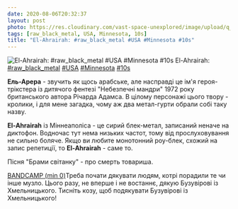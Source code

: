 ```yaml
---
date: 2020-08-06T20:32:37
layout: post
photo: https://res.cloudinary.com/vast-space-unexplored/image/upload/q_auto,dpr_auto,w_auto/photos/photo_1032_06-08-2020_18-36-57.jpg
tags: [raw_black_metal, USA, Minnesota, 10s]
title: "El-Ahrairah: #raw_black_metal #USA #Minnesota #10s"
---
```

![El-Ahrairah: #raw_black_metal #USA #Minnesota #10s](https://res.cloudinary.com/vast-space-unexplored/image/upload/q_auto,dpr_auto,w_auto/photos/photo_1032_06-08-2020_18-36-57.jpg)
El-Ahrairah: [#raw_black_metal](/tags/#raw_black_metal) [#USA](/tags/#USA) [#Minnesota](/tags/#Minnesota) [#10s](/tags/#10s)

**Ель-Арера** - звучить як щось арабське, але насправді це ім&#39;я героя-трікстера із дитячого фентезі &quot;Небезпечні мандри&quot; 1972 року британського автора Річарда Адамса. В цілому персонажі цього твору - кролики, і для мене загадка, чому аж два метал-гурти обрали собі таку назву.

**El-Ahrairah** із Міннеаполіса - це сирий блек-метал, записаний неначе на диктофон. Водночас тут нема низьких частот, тому від прослуховування не сильно боляче. Якщо ви любите монотонний роу-блек, схожий на запис репетиції, то **El-Ahrairah** - саме то.

Пісня &quot;Брами світанку&quot; - про смерть товариша.

[BANDCAMP (min 0)](https://el-ahrairah.bandcamp.com/album/the-gates-of-dawn)Треба почати дякувати людям, котрі порадили те чи інше музло. Цього разу, не вперше і не востаннє, дякую Бузувірові із Хмельницького. Тисніть козу, щоб подякувати Бузувірові із Хмельницького!